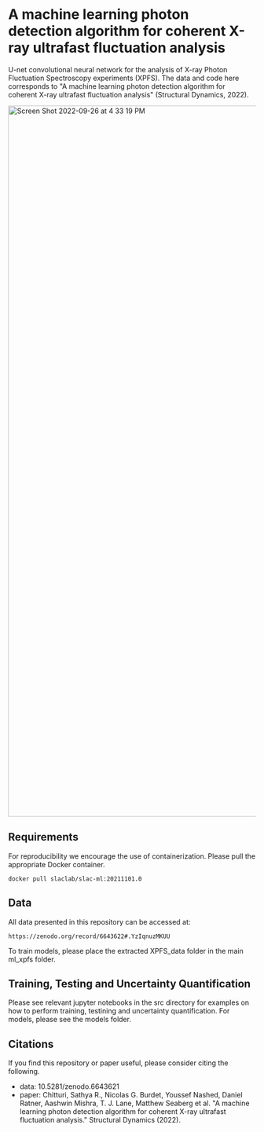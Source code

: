 # A machine learning photon detection algorithm for coherent X-ray ultrafast fluctuation analysis

U-net convolutional neural network for the analysis of X-ray Photon Fluctuation Spectroscopy experiments (XPFS). The data and code here corresponds to "A machine learning photon detection algorithm for coherent X-ray ultrafast fluctuation analysis" (Structural Dynamics, 2022). 

<img width="1448" alt="Screen Shot 2022-09-26 at 4 33 19 PM" src="https://user-images.githubusercontent.com/39596225/192398754-1d2a5e2e-2142-4c9d-86e7-78da35966fdb.png">

## Requirements

For reproducibility we encourage the use of containerization. Please pull the appropriate Docker container.

```
docker pull slaclab/slac-ml:20211101.0
```

## Data

All data presented in this repository can be accessed at: 

```
https://zenodo.org/record/6643622#.YzIqnuzMKUU
```

To train models, please place the extracted XPFS_data folder in the main ml_xpfs folder. 

## Training, Testing and Uncertainty Quantification 

Please see relevant jupyter notebooks in the src directory for examples on how to perform training, testining and uncertainty quantification. For models, please see the models folder. 

## Citations 

If you find this repository or paper useful, please consider citing the following. 

- data: 10.5281/zenodo.6643621
- paper: Chitturi, Sathya R., Nicolas G. Burdet, Youssef Nashed, Daniel Ratner, Aashwin Mishra, T. J. Lane, Matthew Seaberg et al. "A machine learning photon detection algorithm for coherent X-ray ultrafast fluctuation analysis." Structural Dynamics (2022).

